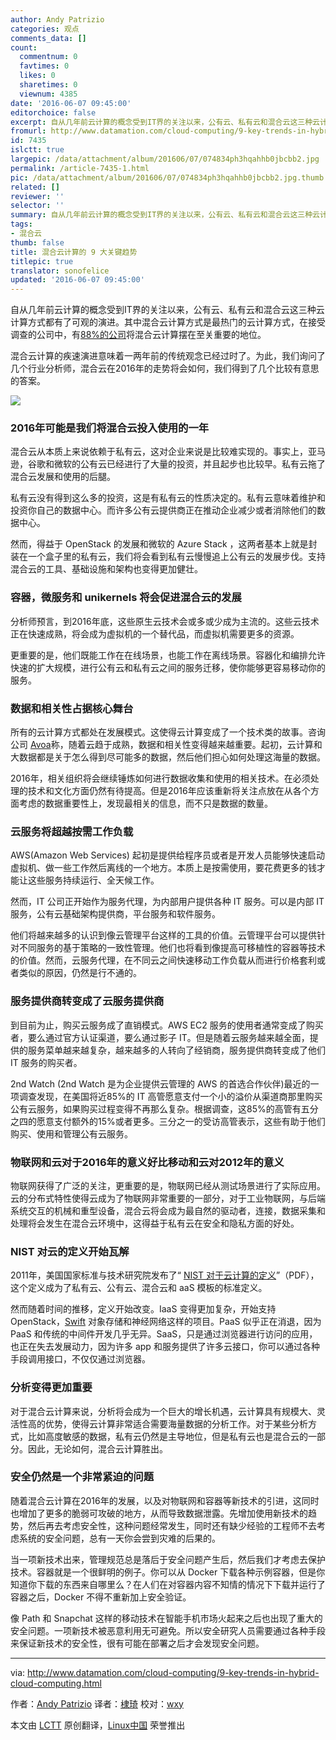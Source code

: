 ```yaml
---
author: Andy Patrizio
categories: 观点
comments_data: []
count:
  commentnum: 0
  favtimes: 0
  likes: 0
  sharetimes: 0
  viewnum: 4385
date: '2016-06-07 09:45:00'
editorchoice: false
excerpt: 自从几年前云计算的概念受到IT界的关注以来，公有云、私有云和混合云这三种云计算方式都有了可观的演进。其中混合云计算方式是最热门的云计算方式，在接受调查的公司中，有88%的公司将混合云计算摆在至关重要的地位。
fromurl: http://www.datamation.com/cloud-computing/9-key-trends-in-hybrid-cloud-computing.html
id: 7435
islctt: true
largepic: /data/attachment/album/201606/07/074834ph3hqahhb0jbcbb2.jpg
permalink: /article-7435-1.html
pic: /data/attachment/album/201606/07/074834ph3hqahhb0jbcbb2.jpg.thumb.jpg
related: []
reviewer: ''
selector: ''
summary: 自从几年前云计算的概念受到IT界的关注以来，公有云、私有云和混合云这三种云计算方式都有了可观的演进。其中混合云计算方式是最热门的云计算方式，在接受调查的公司中，有88%的公司将混合云计算摆在至关重要的地位。
tags:
- 混合云
thumb: false
title: 混合云计算的 9 大关键趋势
titlepic: true
translator: sonofelice
updated: '2016-06-07 09:45:00'
---
```


自从几年前云计算的概念受到IT界的关注以来，公有云、私有云和混合云这三种云计算方式都有了可观的演进。其中混合云计算方式是最热门的云计算方式，在接受调查的公司中，有[88%的公司](https://www.greenhousedata.com/blog/hybrid-continues-to-be-most-popular-cloud-option-adoption-accelerating)将混合云计算摆在至关重要的地位。


混合云计算的疾速演进意味着一两年前的传统观念已经过时了。为此，我们询问了几个行业分析师，混合云在2016年的走势将会如何，我们得到了几个比较有意思的答案。


![](/data/attachment/album/201606/07/074834ph3hqahhb0jbcbb2.jpg)


### **2016年可能是我们将混合云投入使用的一年**


混合云从本质上来说依赖于私有云，这对企业来说是比较难实现的。事实上，亚马逊，谷歌和微软的公有云已经进行了大量的投资，并且起步也比较早。私有云拖了混合云发展和使用的后腿。


私有云没有得到这么多的投资，这是有私有云的性质决定的。私有云意味着维护和投资你自己的数据中心。而许多公有云提供商正在推动企业减少或者消除他们的数据中心。


然而，得益于 OpenStack 的发展和微软的 Azure Stack ，这两者基本上就是封装在一个盒子里的私有云，我们将会看到私有云慢慢追上公有云的发展步伐。支持混合云的工具、基础设施和架构也变得更加健壮。


### **容器，微服务和 unikernels 将会促进混合云的发展**


分析师预言，到2016年底，这些原生云技术会或多或少成为主流的。这些云技术正在快速成熟，将会成为虚拟机的一个替代品，而虚拟机需要更多的资源。


更重要的是，他们既能工作在在线场景，也能工作在离线场景。容器化和编排允许快速的扩大规模，进行公有云和私有云之间的服务迁移，使你能够更容易移动你的服务。


### **数据和相关性占据核心舞台**


所有的云计算方式都处在发展模式。这使得云计算变成了一个技术类的故事。咨询公司 [Avoa](http://avoa.com/2016/01/01/2016-is-the-year-of-data-and-relevance/)称，随着云趋于成熟，数据和相关性变得越来越重要。起初，云计算和大数据都是关于怎么得到尽可能多的数据，然后他们担心如何处理这海量的数据。


2016年，相关组织将会继续锤炼如何进行数据收集和使用的相关技术。在必须处理的技术和文化方面仍然有待提高。但是2016年应该重新将关注点放在从各个方面考虑的数据重要性上，发现最相关的信息，而不只是数据的数量。


### **云服务将超越按需工作负载**


AWS(Amazon Web Services) 起初是提供给程序员或者是开发人员能够快速启动虚拟机、做一些工作然后离线的一个地方。本质上是按需使用，要花费更多的钱才能让这些服务持续运行、全天候工作。


然而，IT 公司正开始作为服务代理，为内部用户提供各种 IT 服务。可以是内部 IT 服务，公有云基础架构提供商，平台服务和软件服务。


他们将越来越多的认识到像云管理平台这样的工具的价值。云管理平台可以提供针对不同服务的基于策略的一致性管理。他们也将看到像提高可移植性的容器等技术的价值。然而，云服务代理，在不同云之间快速移动工作负载从而进行价格套利或者类似的原因，仍然是行不通的。


### **服务提供商转变成了云服务提供商**


到目前为止，购买云服务成了直销模式。AWS EC2 服务的使用者通常变成了购买者，要么通过官方认证渠道，要么通过影子 IT。但是随着云服务越来越全面，提供的服务菜单越来越复杂，越来越多的人转向了经销商，服务提供商转变成了他们 IT 服务的购买者。


2nd Watch (2nd Watch 是为企业提供云管理的 AWS 的首选合作伙伴)最近的一项调查发现，在美国将近85%的 IT 高管愿意支付一个小的溢价从渠道商那里购买公有云服务，如果购买过程变得不再那么复杂。根据调查，这85%的高管有五分之四的愿意支付额外的15%或者更多。三分之一的受访高管表示，这些有助于他们购买、使用和管理公有云服务。


### **物联网和云对于2016年的意义好比移动和云对2012年的意义**


物联网获得了广泛的关注，更重要的是，物联网已经从测试场景进行了实际应用。云的分布式特性使得云成为了物联网非常重要的一部分，对于工业物联网，与后端系统交互的机械和重型设备，混合云将会成为最自然的驱动者，连接，数据采集和处理将会发生在混合云环境中，这得益于私有云在安全和隐私方面的好处。


### **NIST 对云的定义开始瓦解**


2011年，美国国家标准与技术研究院发布了“ [NIST 对于云计算的定义](http://csrc.nist.gov/publications/nistpubs/800-145/SP800-145.pdf)”（PDF），这个定义成为了私有云、公有云、混合云和 aaS 模板的标准定义。


然而随着时间的推移，定义开始改变。IaaS 变得更加复杂，开始支持 OpenStack，[Swift](https://wiki.openstack.org/wiki/Swift) 对象存储和神经网络这样的项目。PaaS 似乎正在消退，因为 PaaS 和传统的中间件开发几乎无异。SaaS，只是通过浏览器进行访问的应用，也正在失去发展动力，因为许多 app 和服务提供了许多云接口，你可以通过各种手段调用接口，不仅仅通过浏览器。


### **分析变得更加重要**


对于混合云计算来说，分析将会成为一个巨大的增长机遇，云计算具有规模大、灵活性高的优势，使得云计算非常适合需要海量数据的分析工作。对于某些分析方式，比如高度敏感的数据，私有云仍然是主导地位，但是私有云也是混合云的一部分。因此，无论如何，混合云计算胜出。


### **安全仍然是一个非常紧迫的问题**


随着混合云计算在2016年的发展，以及对物联网和容器等新技术的引进，这同时也增加了更多的脆弱可攻破的地方，从而导致数据泄露。先增加使用新技术的趋势，然后再去考虑安全性，这种问题经常发生，同时还有缺少经验的工程师不去考虑系统的安全问题，总有一天你会尝到灾难的后果的。


当一项新技术出来，管理规范总是落后于安全问题产生后，然后我们才考虑去保护技术。容器就是一个很鲜明的例子。你可以从 Docker 下载各种示例容器，但是你知道你下载的东西来自哪里么？在人们在对容器内容不知情的情况下下载并运行了容器之后，Docker 不得不重新加上安全验证。


像 Path 和 Snapchat 这样的移动技术在智能手机市场火起来之后也出现了重大的安全问题。一项新技术被恶意利用无可避免。所以安全研究人员需要通过各种手段来保证新技术的安全性，很有可能在部署之后才会发现安全问题。




---


via: <http://www.datamation.com/cloud-computing/9-key-trends-in-hybrid-cloud-computing.html>


作者：[Andy Patrizio](http://www.datamation.com/author/Andy-Patrizio-90720.html) 译者：[棣琦](https://github.com/sonofelice) 校对：[wxy](https://github.com/wxy)


本文由 [LCTT](https://github.com/LCTT/TranslateProject) 原创翻译，[Linux中国](https://linux.cn/) 荣誉推出